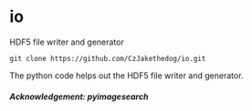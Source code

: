 # io
HDF5 file writer and generator

``` 
git clone https://github.com/CzJakethedog/io.git
```

The python code helps out the HDF5 file writer and generator.

##### Acknowledgement: pyimagesearch
